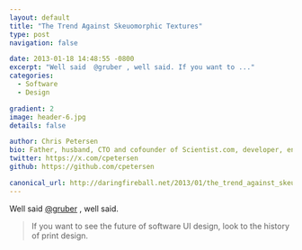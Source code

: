 ```yaml
---
layout: default
title: "The Trend Against Skeuomorphic Textures"
type: post
navigation: false

date: 2013-01-18 14:48:55 -0800
excerpt: "Well said  @gruber , well said. If you want to ..."
categories:
  - Software
  - Design

gradient: 2
image: header-6.jpg
details: false

author: Chris Petersen
bio: Father, husband, CTO and cofounder of Scientist.com, developer, entrepreneur and technologist.
twitter: https://x.com/cpetersen
github: https://github.com/cpetersen

canonical_url: http://daringfireball.net/2013/01/the_trend_against_skeuomorphism
---
```



Well said  [@gruber](https://twitter.com/gruber) , well said.

 > If you want to see the future of software UI design, look to the history of print design.

